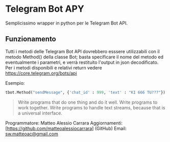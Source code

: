 # Telegram Bot APY #

Semplicissimo wrapper in python per le Telegram Bot API.

## Funzionamento ##

Tutti i metodi delle Telegram Bot API dovrebbero esssere utilizzabili con il metodo Method() della classe Bot; basta specificare il nome del metodo ed eventualmente i parametri, e verrà restituito l'output in json decodificato.
Per i metodi disponibili e relativi return vedere https://core.telegram.org/bots/api

Esempio:

```python
tbot.Method("sendMessage", {'chat_id' : 999, 'text' : "KI 666 TU???"})
```
 
 
>  Write programs that do one thing and do it well. Write programs to work together. Write programs to handle text streams, because that is a universal interface.
 
Programmatore: Matteo Alessio Carrara
Aggiornamenti: [https://github.com/matteoalessiocarrara] (GitHub)
Email: sw.matteoac@gmail.com
